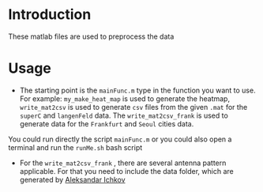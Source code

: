 # Introduction

These matlab files are used to preprocess the data

# Usage

* The starting point is the `mainFunc.m` type in the function you want to use.
For example: `my_make_heat_map` is used to generate the heatmap, `write_mat2csv` is used to generate `csv` files from
the given `.mat` for the `superC` and `langenFeld` data. The `write_mat2csv_frank` is used to generate data for the `Frankfurt` and 
`Seoul` cities data.

You could run directly the script `mainFunc.m` or you could also open a terminal and run the `runMe.sh` bash script

* For the `write_mat2csv_frank` , there are several antenna pattern applicable. For that you need to include the data folder, which are generated by [Aleksandar Ichkov ](mailto:aic@inets.rwth-aachen.de)
